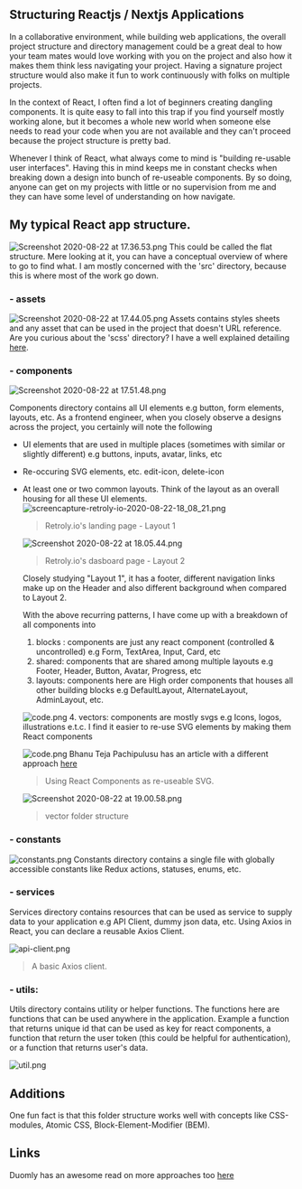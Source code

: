 ## Structuring Reactjs / Nextjs Applications

In a collaborative environment, while building web applications, the overall project structure and directory management could be a great deal to how your team mates would love working with you on the project and also how it makes them think less navigating your project. Having a signature project structure would also make it fun to work continuously with folks on multiple projects.

In the context of React, I often find a lot of beginners  creating dangling components. It is quite easy to fall into this trap if you find yourself mostly working alone, but it becomes a whole new world when someone else needs to read your code when you are not available and they can't proceed because the project structure is pretty bad.

Whenever I think of React, what always come to mind is "building re-usable user interfaces". Having this in mind keeps me in constant checks when breaking down a design  into bunch of re-useable components. By so doing, anyone can get on my projects with little or no supervision from me and they can have some level of understanding on how navigate.

## My typical React app structure.

![Screenshot 2020-08-22 at 17.36.53.png](https://cdn.hashnode.com/res/hashnode/image/upload/v1598114233660/TOx-PJbSB.png)
This could be called the flat structure. Mere looking at it, you can have a conceptual overview of where to go to find what.
I am mostly concerned with the 'src' directory, because this is where most of the work go down.

### - assets  
![Screenshot 2020-08-22 at 17.44.05.png](https://cdn.hashnode.com/res/hashnode/image/upload/v1598114664927/FW5GyOEd9.png)
Assets contains styles sheets and any  asset that can be used in the project that doesn't URL reference.
Are you curious about the 'scss' directory? I have a well explained detailing [here](https://github.com/MyloCarson/scss-boilerplate).

### - components

![Screenshot 2020-08-22 at 17.51.48.png](https://cdn.hashnode.com/res/hashnode/image/upload/v1598115133204/zhGX1fre_.png)

Components directory contains all UI elements e.g button, form elements, layouts, etc.
As a frontend engineer, when you closely observe a designs across the project, you certainly will note the following

- UI elements that are used in multiple places (sometimes with similar or slightly different) e.g buttons, inputs, avatar, links, etc
- Re-occuring SVG elements, etc. edit-icon, delete-icon
- At least one or two common layouts. Think of the layout as an overall housing for all these UI elements.
    ![screencapture-retroly-io-2020-08-22-18_08_21.png](https://cdn.hashnode.com/res/hashnode/image/upload/v1598116193641/KUDa_vle3.png)
    >Retroly.io's landing page - Layout 1

    ![Screenshot 2020-08-22 at 18.05.44.png](https://cdn.hashnode.com/res/hashnode/image/upload/v1598116013146/4uD3NRxp3.png)
    >Retroly.io's dasboard page - Layout 2

   Closely studying "Layout 1", it has a footer, different navigation links make up on the Header 
   and also different background when compared to Layout 2.

   With the above recurring patterns, I have come up with a breakdown of all components into 

   1. blocks : components are just any react component (controlled & uncontrolled) e.g Form, 
       TextArea, Input, Card, etc
   2. shared: components that are shared among multiple layouts e.g Footer, Header, Button, 
      Avatar, Progress, etc
   3. layouts:  components here are High order components that houses all other building blocks 
     e.g DefaultLayout, AlternateLayout, AdminLayout, etc.

     ![code.png](https://cdn.hashnode.com/res/hashnode/image/upload/v1598117940067/nTl-SZ_oB.png)
   4. vectors: components are mostly svgs e.g Icons, logos, illustrations e.t.c. I find it easier to 
   re-use SVG elements by making them React components
 
    ![code.png](https://cdn.hashnode.com/res/hashnode/image/upload/v1598117718544/uZ3rIQqAD.png)
   Bhanu Teja Pachipulusu has an article with a different approach [here](https://blog.bhanuteja.dev/how-to-import-svgs-into-your-nextjs-project-ckdx1m6jf033ajas1dzdh2zmp)  

    > Using React Components as re-useable SVG.

    ![Screenshot 2020-08-22 at 19.00.58.png](https://cdn.hashnode.com/res/hashnode/image/upload/v1598119409823/SQGd-cO_m.png)
   > vector folder structure
  
### - constants 
   ![constants.png](https://cdn.hashnode.com/res/hashnode/image/upload/v1598118450837/DMwMVAouI.png)
  Constants directory contains a single file with globally accessible constants like Redux actions, statuses, enums, 
   etc.

### - services
   Services directory contains resources that can be used as service to supply data to your application e.g API 
   Client, dummy json data, etc. Using Axios in React, you can declare a reusable Axios Client.

   ![api-client.png](https://cdn.hashnode.com/res/hashnode/image/upload/v1598118791339/PXT90BpmZ.png)
   > A basic Axios client.

### - utils:

Utils directory contains utility or helper functions. The functions here are functions that can be used anywhere in the application. Example a function that returns unique id that can be used as key for react components, a function that return the user token (this could be helpful for authentication), or a function that returns user's data.

![util.png](https://cdn.hashnode.com/res/hashnode/image/upload/v1598120845164/Nj8fQ6zj0.png)

## Additions
One fun fact is that this folder structure works well with concepts like CSS-modules, Atomic CSS, Block-Element-Modifier (BEM).


## Links
Duomly has an awesome read on more approaches too [here](https://dev.to/duomly/you-have-to-read-this-before-you-will-plan-the-structure-of-your-next-frontend-application-2g64)

